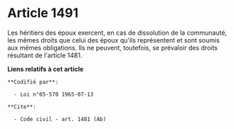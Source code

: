 # Article 1491

Les héritiers des époux exercent, en cas de dissolution de la communauté, les mêmes droits que celui des époux qu'ils
représentent et sont soumis aux mêmes obligations. Ils ne peuvent, toutefois, se prévaloir des droits résultant de l'article
1481.

**Liens relatifs à cet article**

	**Codifié par**:

	  - Loi n°65-570 1965-07-13

	**Cite**:

	  - Code civil - art. 1481 (Ab)
